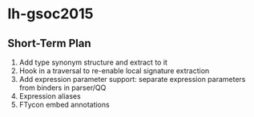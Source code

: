 # lh-gsoc2015

## Short-Term Plan

 1. Add type synonym structure and extract to it
 1. Hook in a traversal to re-enable local signature extraction
 1. Add expression parameter support: separate expression parameters from
    binders in parser/QQ
 1. Expression aliases
 1. FTycon embed annotations

